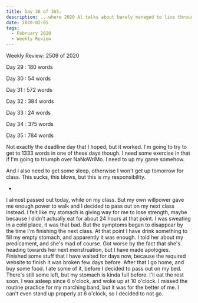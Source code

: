 ```yaml
---
title: Day 36 of 365.
description: ...where 2020 Al talks about barely managed to live through the day in his Weekly Review.
date: 2020-02-05
tags:
  - February 2020
  - Weekly Review
---
```


Weekly Review: 2509 of 2020

Day 29 : 180 words

Day 30 : 54 words

Day 31 : 572 words

Day 32 : 384 words

Day 33 : 24 words

Day 34 : 375 words

Day 35 : 784 words

Not exactly the deadline day that I hoped, but it worked. I'm going to try to get to 1333 words in one of these days though. I need some exercise in that if I'm going to triumph over NaNoWriMo. I need to up my game somehow.

And I also need to get some sleep, otherwise I won't get up tomorrow for class. This sucks, this blows, but this is my responsibility.


-


I almost passed out today, while on my class. But my own willpower gave me enough power to walk and I decided to pass out on my next class instead. I felt like my stomach is giving way for me to lose strength, maybe because I didn't actually eat for about 24 hours at that point. I was sweating in a cold place, it was that bad. But the symptoms began to disappear by the time I'm finishing the next class. At that point I have drink something to fill my empty stomach, and apparently it was enough. I told her about my predicament, and she's mad of course. Got worse by the fact that she's heading towards her next menstruation, but I have made apologies. Finished some stuff that I have waited for days now, because the required website to finish it was broken few days before. After that I go home, and buy some food. I ate some of it, before I decided to pass out on my bed. There's still some left, but my stomach is kinda full before. I'll eat the rest soon. I was asleep since 6 o'clock, and woke up at 10 o'clock. I missed the routine practice for my marching band, but it was for the better of me. I can't even stand up properly at 6 o'clock, so I decided to not go.